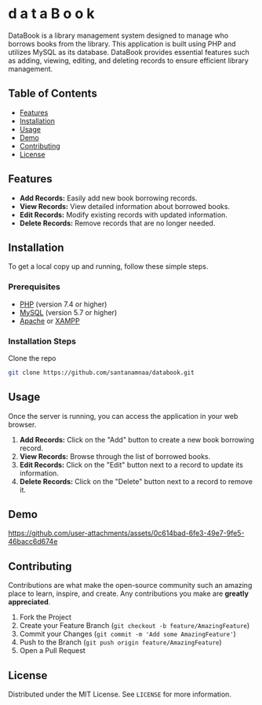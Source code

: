 # d a t a B o o k

DataBook is a library management system designed to manage who borrows books from the library. This application is built using PHP and utilizes MySQL as its database. DataBook provides essential features such as adding, viewing, editing, and deleting records to ensure efficient library management.

## Table of Contents

- [Features](#features)
- [Installation](#installation)
- [Usage](#usage)
- [Demo](#demo)
- [Contributing](#contributing)
- [License](#license)

## Features

- **Add Records:** Easily add new book borrowing records.
- **View Records:** View detailed information about borrowed books.
- **Edit Records:** Modify existing records with updated information.
- **Delete Records:** Remove records that are no longer needed.

## Installation

To get a local copy up and running, follow these simple steps.

### Prerequisites

- [PHP](https://www.php.net/downloads) (version 7.4 or higher)
- [MySQL](https://www.mysql.com/downloads/) (version 5.7 or higher)
- [Apache](https://httpd.apache.org/download.cgi) or [XAMPP](https://www.apachefriends.org/index.html)

### Installation Steps

Clone the repo

   ```sh
   git clone https://github.com/santanamnaa/databook.git
   ```

## Usage

Once the server is running, you can access the application in your web browser.

1. **Add Records:** Click on the "Add" button to create a new book borrowing record.
2. **View Records:** Browse through the list of borrowed books.
3. **Edit Records:** Click on the "Edit" button next to a record to update its information.
4. **Delete Records:** Click on the "Delete" button next to a record to remove it.

## Demo
https://github.com/user-attachments/assets/0c614bad-6fe3-49e7-9fe5-46bacc6d674e

## Contributing

Contributions are what make the open-source community such an amazing place to learn, inspire, and create. Any contributions you make are **greatly appreciated**.

1. Fork the Project
2. Create your Feature Branch (`git checkout -b feature/AmazingFeature`)
3. Commit your Changes (`git commit -m 'Add some AmazingFeature'`)
4. Push to the Branch (`git push origin feature/AmazingFeature`)
5. Open a Pull Request

## License

Distributed under the MIT License. See `LICENSE` for more information.
